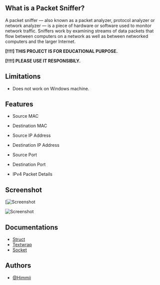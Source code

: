 
## What is a Packet Sniffer?

A packet sniffer — also known as a packet analyzer, protocol analyzer or network analyzer — is a piece of hardware or software used to monitor network traffic. Sniffers work by examining streams of data packets that flow between computers on a network as well as between networked computers and the larger Internet.


 **[!!!!] THIS PROJECT IS FOR EDUCATIONAL PURPOSE.**
 
 **[!!!!] PLEASE USE IT RESPONSIBILY.**

  
## Limitations

- Does not work on Windows machine. 


  
## Features

- Source MAC 
- Destination MAC 
- Source IP Address
- Destination IP Address

- Source Port
- Destination Port 
- IPv4 Packet Details

  
## Screenshot

[![Screenshot](https://user-images.githubusercontent.com/45127777/160874683-6d58f56c-3aab-43dc-acfd-806f90e83ae3.jpg)

![Screenshot](https://user-images.githubusercontent.com/45127777/160879516-8568568d-5e4c-4d64-a869-f79d097092cd.jpg)

  
## Documentations

- [Struct](https://docs.python.org/3/library/struct.html)
- [Textwrap](https://docs.python.org/3/library/textwrap.html)
- [Socket](https://docs.python.org/3/library/socket.html)


  
## Authors

- [@Himmii](https://github.com/Himmii)

  
